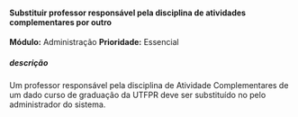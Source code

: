 #### Substituir professor responsável pela disciplina de atividades complementares por outro
**Módulo:** Administração
**Prioridade:** Essencial
##### descrição
Um professor responsável pela disciplina de Atividade Complementares de um dado curso de graduação da UTFPR deve ser substituído no pelo administrador do sistema. 

